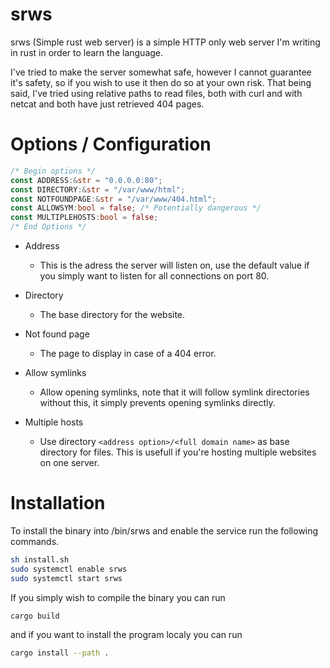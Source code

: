 # srws

srws (Simple rust web server) is a simple HTTP only web server I'm writing in rust in order to learn the language.

I've tried to make the server somewhat safe, however I cannot guarantee it's safety, so if you wish to use it then do so at your own risk. That being said, I've tried using relative paths to read files, both with curl and with netcat and both have just retrieved 404 pages.

# Options / Configuration

```rust
/* Begin options */
const ADDRESS:&str = "0.0.0.0:80";
const DIRECTORY:&str = "/var/www/html";
const NOTFOUNDPAGE:&str = "/var/www/404.html";
const ALLOWSYM:bool = false; /* Potentially dangerous */
const MULTIPLEHOSTS:bool = false;
/* End Options */
```

* Address
	* This is the adress the server will listen on, use the default value if you simply want to listen for all connections on port 80.

* Directory
	* The base directory for the website.

* Not found page
	* The page to display in case of a 404 error.

* Allow symlinks
	* Allow opening symlinks, note that it will follow symlink directories without this, it simply prevents opening symlinks directly.

* Multiple hosts
	* Use directory `<address option>/<full domain name>` as base directory for files. This is usefull if you're hosting multiple websites on one server.

# Installation

To install the binary into /bin/srws and enable the service run the following commands.

```sh
sh install.sh
sudo systemctl enable srws
sudo systemctl start srws
```

If you simply wish to compile the binary you can run

```sh
cargo build
```

and if you want to install the program localy you can run

```sh
cargo install --path .
```
